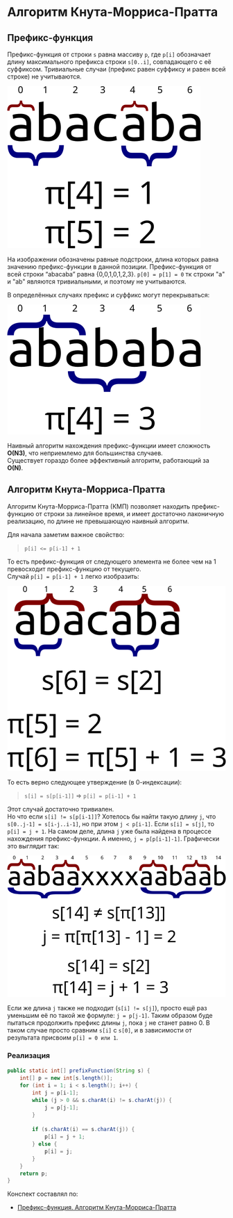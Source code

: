 # Алгоритм Кнута-Морриса-Пратта

## Префикс-функция  
Префикс-функция от строки `s` равна массиву `p`, где `p[i]` обозначает длину максимального префикса строки `s[0..i]`,
совпадающего с её суффиксом. Тривиальные случаи (префикс равен суффиксу и равен всей строке) не учитываются.  

![](images/pict1.png)  

На изображении обозначены равные подстроки, длина которых равна значению префикс-функции в данной позиции. 
Префикс-функция от всей строки “abacaba” равна {0,0,1,0,1,2,3}. `p[0] = p[1] = 0` тк строки "a" и "ab" являются 
тривиальными, и поэтому не учитываются.  

В определённых случаях префикс и суффикс могут перекрываться:  

![](images/pict2.png)  

Наивный алгоритм нахождения префикс-функции имеет сложность **O(N3)**, что неприемлемо для большинства случаев.  
Существует гораздо более эффективный алгоритм, работающий за **O(N)**.  

## Алгоритм Кнута-Морриса-Пратта  
Алгоритм Кнута-Морриса-Пратта (КМП) позволяет находить префикс-функцию от строки за линейное время, и имеет достаточно 
лаконичную реализацию, по длине не превышающую наивный алгоритм.  

Для начала заметим важное свойство:  
> `p[i] <= p[i-1] + 1`  

То есть префикс-функция от следующего элемента не более чем на 1 превосходит префикс-функцию от текущего.  
Случай `p[i] = p[i-1] + 1` легко изобразить:  

![](images/pict3.png)  

То есть верно следующее утверждение (в 0-индексации):  
> `s[i] = s[p[i-1]]` => `p[i] = p[i-1] + 1`  

Этот случай достаточно тривиален.  
Но что если `s[i] != s[p[i-1]]`? Хотелось бы найти такую длину `j`, что `s[0..j-1] = s[i-j..i-1]`, но при этом 
`j < p[i-1]`. Если `s[i] = s[j]`, то `p[i] = j + 1`. На самом деле, длина `j` уже была найдена в процессе нахождения 
префикс-функции. А именно, `j = p[p[i-1]-1]`. Графически это выглядит так:  

![](images/pict4.png)  

Если же длина `j` также не подходит (`s[i] != s[j]`), просто ещё раз уменьшим её по такой же формуле: `j = p[j-1]`. 
Таким образом буде пытаться продолжить префикс длины `j`, пока `j` не станет равно 0. В таком случае просто сравним 
`s[i]` с `s[0]`, и в зависимости от результата присвоим `p[i] = 0 или 1`.  

### Реализация  
```java
public static int[] prefixFunction(String s) {
    int[] p = new int[s.length()];
    for (int i = 1; i < s.length(); i++) {
        int j = p[i-1];
        while (j > 0 && s.charAt(i) != s.charAt(j)) {
            j = p[j-1];
        }

        if (s.charAt(i) == s.charAt(j)) {
            p[i] = j + 1;
        } else {
            p[i] = j;
        }
    }
    return p;
}
```

Конспект составлял по:
* [Префикс-функция. Алгоритм Кнута-Морриса-Пратта](https://brestprog.by/topics/prefixfunction/)  